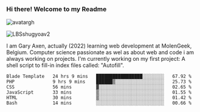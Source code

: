 ### Hi there! Welcome to my Readme 
![avatargh](https://user-images.githubusercontent.com/22075644/164934471-9e8af8ff-56fa-42c4-8061-5c7410433886.png)

![LBSshugyoav2](https://user-images.githubusercontent.com/22075644/164934218-25b846e8-bf56-4a0e-bd88-ab444310d7a8.png)



I am Gary Axen, actually (2022) learning web development at MolenGeek, Belgium.
Computer science passionate as wel as about web and code i am always working on projects.
I'm currently working on my first project: A shell script to fill-in index files called: "Autofill". 
<!--START_SECTION:waka-->

```text
Blade Template   24 hrs 9 mins   █████████████████░░░░░░░░   67.92 %
PHP              9 hrs 9 mins    ██████▒░░░░░░░░░░░░░░░░░░   25.73 %
CSS              56 mins         ▓░░░░░░░░░░░░░░░░░░░░░░░░   02.65 %
JavaScript       33 mins         ▒░░░░░░░░░░░░░░░░░░░░░░░░   01.55 %
HTML             30 mins         ▒░░░░░░░░░░░░░░░░░░░░░░░░   01.42 %
Bash             14 mins         ░░░░░░░░░░░░░░░░░░░░░░░░░   00.66 %
```

<!--END_SECTION:waka-->

<!--
**LeBigSky/LebigSky** is a ✨ _special_ ✨ repository because its `README.md` (this file) appears on your GitHub profile.


as to get you started:

- 🔭 I’m currently working on ...
- 🌱 I’m currently learning ...
- 👯 I’m looking to collaborate on ...
- 🤔 I’m looking for help with ...
- 💬 Ask me about ...
- 📫 How to reach me: ...
- 😄 Pronouns: ...
- ⚡ Fun fact: ...
-->
